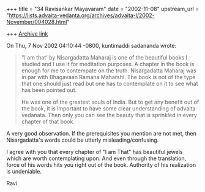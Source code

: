 +++
title = "34 Ravisankar Mayavaram"
date = "2002-11-08"
upstream_url = "https://lists.advaita-vedanta.org/archives/advaita-l/2002-November/004028.html"

+++
[Archive link](https://lists.advaita-vedanta.org/archives/advaita-l/2002-November/004028.html)

On Thu, 7 Nov 2002 04:10:44 -0800, kuntimaddi sadananda
<kuntimaddisada at YAHOO.COM> wrote:

>
>"I am that' by Nisargadatta Maharaj is one of the beautiful books I
>studied and I use it for meditation purposes. A chapter in the book
>is enough for me to contempate on the truth.  Nisargadatta Maharaj
>was in par with Bhagavaan Ramana Maharshi.  The book is not of the
>type that one should just read but one has to contemplate on it to
>see what has been pointed out.
>
>He was one of the greatest souls of India.  But to get any benefit
>out of the book, it is important to have some clear understanding of
>advaita vedanata.  Then only you can see the beauty that is sprinkled
>in every chapter of that book.
>

A very good observation. If the prerequisites you mention are not met, then
Nisargadatta's words could be utterly misleading/confusing.

I agree with you that every chapter of "I am That" has beautiful jewels
which are worth contemplating upon. And even through the translation, force
of his words hits you right out of the book. Authority of his realization
is undeniable.


Ravi

